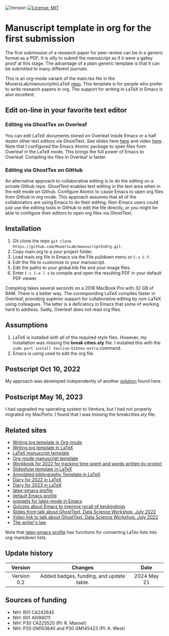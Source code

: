 ![Version](https://img.shields.io/static/v1?label=manuscriptInOrg&message=0.2&color=brightcolor)
[![License: MIT](https://img.shields.io/badge/License-MIT-blue.svg)](https://opensource.org/licenses/MIT)


# Manuscript template in org for the first submission 

The first submission of a research paper for peer review can be in a generic format as a PDF.
It is silly to submit the manuscript as if it were a galley proof at this stage.
The advantage of a plain generic template is that it can be submitted to many different journals.

This is an org-mode variant of the main.tex file in the MooersLab/manuscriptInLaTeX [repo](https://github.com/MooersLab/manuscriptInLaTeX).
This template is for people who prefer to write research papers in org.
The support for writing in LaTeX in Emacs is also excellent.

## Edit on-line in your favorite text editor
### Editing via GhostTex on Overleaf
You can edit LaTeX documents stored on Overleaf inside Emacs or a half dozen other text editors via GhostText.
See slides here [here](https://github.com/MooersLab/DSW22ghosttext) and video [here](https://mediasite.ouhsc.edu/Mediasite/Channel/python/watch/4da0872f028c4255ae12935655e911321d).
Note that I configured the Emacs Atomic package to open files from Overleaf in the LaTeX mode.
This brings the full power of Emacs to Overleaf.
Compiling tex files in Overleaf is faster.

### Editing via GhostTex on GitHub
An alternative approach to collaborative editing is to do the editing on a private Github repo.
GhostText enables text editing in the text area when in the edit mode on Github. 
Configure Atomic to cause Emacs to open org files from Github in org mode.
This approach assumes that all of the collaborators are using Emacs to do their editing.
Non-Emacs users could just use the editing tools in GitHub to edit the file directly, or you might be able to configure their editors to open org files via GhostText.

## Installation

1. Git clone the repo `git clone https://github.com/MooersLab/manuscriptInOrg.git`.
2. Copy main.org to a your project folder.
3. Load main.org file in Emacs via the File pulldown menu or `C-x C-f`.
4. Edit the file to customize to your manuscript.
5. Edit the paths to your global.bib file and your image files.
6. Enter `C-c C-e l o` to compile and open the resulting PDF in your default PDF viewer.

Compiling takes several seconds on a 2018 MacBook Pro with 32 GB of RAM. 
There is a better way. 
The corresponding LaTeX compiles faster in Overleaf, providing superior support for collaborative editing by non-LaTeX using colleagues.
The latter is a deficiency in Emacs that some of working hard to address.
Sadly, Overleaf does not read org files.

## Assumptions

1. LaTeX is installed with all of the required style files. However, my installation was missing the **break cities.sty** file. I installed this with the ``sudo port install texlive-bibtex-extra`` command.
2. Emacs is using used to edit the org file.

## Postscript Oct 10, 2022
My approach was developed independently of another [solution](https://github.com/fangohr/template-latex-paper-from-orgmode/issues/4) found here. 

## Postscript May 16, 2023
I had upgraded my operating system to Ventura, but I had not properly migrated my MacPorts. I found that I was missing the breakcities.sty file.

## Related sites

- [Writing log template in Org-mode](https://github.com/MooersLab/writingLogTemplateInOrg)
- [Writing log template in LaTeX](https://github.com/MooersLab/writingLogTemplate)
- [LaTeX manuscript template](https://github.com/MooersLab/manuscriptInLaTeX/edit/main/README.md)
- [Org-mode manuscript template](https://github.com/MooersLab/manuscriptInOrg/edit/main/README.md)
- [Workbook for 2022 for tracking time spent and words written by project](https://github.com/MooersLab/writingProgress2022)
- [Slideshow template in LaTeX](https://github.com/MooersLab/slideshowTemplateLaTeX)
- [Annotated bibliography Template in LaTeX](https://github.com/MooersLab/annotatedBibliography)
- [Diary for 2022 in LaTeX](https://github.com/MooersLab/diary2022inLaTeX)
- [Diary for 2023 in LaTeX](https://github.com/MooersLab/diary2023inLaTeX)
- [latex-emacs profile](https://github.com/MooersLab/latex-emacs)
- [default Emacs profile](https://github.com/MooersLab/configorg)
- [snippets for latex-mode in Emacs](https://github.com/MooersLab/snippet-latex-mode)
- [Quizzes about Emacs to improve recall of keybindings](https://github.com/MooersLab/qemacs)
- [Slides from talk about GhostText, Data Science Workshop, July 2022](https://github.com/MooersLab/DSW22ghosttext)
- [Video link to talk about GhostText, Data Science Workshop, July 2022](https://mediasite.ouhsc.edu/Mediasite/Channel/python/watch/4da0872f028c4255ae12935655e911321d)
- [The writer's law](https://github.com/MooersLab/thewriterslaw)

Note that [latex-emacs profile](https://github.com/MooersLab/latex-emacs) has functions for converting LaTex lists into org-markdown lists.


## Update history

|Version      | Changes                                                                                                                                    | Date                 |
|:-----------:|:------------------------------------------------------------------------------------------------------------------------------------------:|:--------------------:|
| Version 0.2 |   Added badges, funding, and update table.                                                                                                 | 2024 May 21          |


## Sources of funding

- NIH: R01 CA242845
- NIH: R01 AI088011
- NIH: P30 CA225520 (PI: R. Mannel)
- NIH: P20 GM103640 and P30 GM145423 (PI: A. West)

